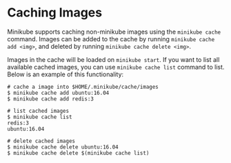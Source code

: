 # Caching Images

Minikube supports caching non-minikube images using the `minikube cache` command. Images can be added to the cache by running `minikube cache add <img>`, and deleted by running `minikube cache delete <img>`.

Images in the cache will be loaded on `minikube start`. If you want to list all available cached images, you can use `minikube cache list` command to list. Below is an example of this functionality:

```shell
# cache a image into $HOME/.minikube/cache/images
$ minikube cache add ubuntu:16.04
$ minikube cache add redis:3

# list cached images
$ minikube cache list
redis:3
ubuntu:16.04

# delete cached images
$ minikube cache delete ubuntu:16.04
$ minikube cache delete $(minikube cache list)
```

